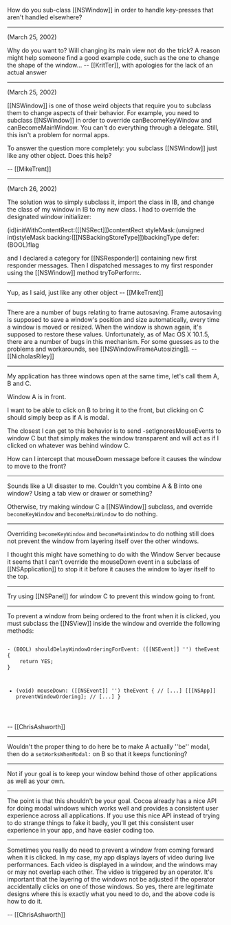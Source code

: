 How do you sub-class [[NSWindow]] in order to handle key-presses that aren't handled elsewhere?

----

(March 25, 2002)

Why do you want to? Will changing its main view not do the trick? A reason might help someone find a good example code, such as the one to change the shape of the window... -- [[KritTer]], with apologies for the lack of an actual answer

----

(March 25, 2002)

[[NSWindow]] is one of those weird objects that require you to subclass them to change aspects of their behavior. For example, you need to subclass [[NSWindow]] in order to override canBecomeKeyWindow and canBecomeMainWindow. You can't do everything through a delegate. Still, this isn't a problem for normal apps.

To answer the question more completely: you subclass [[NSWindow]] just like any other object. Does this help?

-- [[MikeTrent]]

----

(March 26, 2002)

The solution was to simply subclass it, import the class in IB, and change the class of my window in IB to my new class. I had to override the designated window initializer:

(id)initWithContentRect:([[NSRect]])contentRect styleMask:(unsigned int)styleMask backing:([[NSBackingStoreType]])backingType defer:(BOOL)flag

and I declared a category for [[NSResponder]] containing new first responder messages. Then I dispatched messages to my first responder using the [[NSWindow]] method tryToPerform:.

----

Yup, as I said, just like any other object -- [[MikeTrent]]

----

There are a number of bugs relating to frame autosaving.  Frame autosaving is supposed to save a window's position and size automatically, every time a window is moved or resized. When the window is shown again, it's supposed to restore these values.  Unfortunately, as of Mac OS X 10.1.5, there are a number of bugs in this mechanism.  For some guesses as to the problems and workarounds, see [[NSWindowFrameAutosizing]]. --[[NicholasRiley]]

----

My application has three windows open at the same time, let's call them A, B and C.

Window A is in front.

I want to be able to click on B to bring it to the front, but clicking on C should simply beep as if A is modal.

The closest I can get to this behavior is to send -setIgnoresMouseEvents to window C but that simply makes the window transparent and will act as if I clicked on whatever was behind window C.

How can I intercept that mouseDown message before it causes the window to move to the front?

----

Sounds like a UI disaster to me. Couldn't you combine A & B into one window? Using a tab view or drawer or something?

Otherwise, try making window C a [[NSWindow]] subclass, and override <code>becomeKeyWindow</code> and <code>becomeMainWindow</code> to do nothing.

----

Overriding <code>becomeKeyWindow</code> and <code>becomeMainWindow</code> to do nothing still does not prevent the window from layering itself over the other windows.

I thought this might have something to do with the Window Server because it seems that I can't override the mouseDown event in a subclass of [[NSApplication]] to stop it it before it causes the window to layer itself to the top.

----

Try using [[NSPanel]] for window C to prevent this window going to front.

----

To prevent a window from being ordered to the front when it is clicked, you must subclass the [[NSView]] inside the window and override the following methods:

<code>
- (BOOL) shouldDelayWindowOrderingForEvent: ([[NSEvent]] '') theEvent
{
	return YES;
}

- (void) mouseDown: ([[NSEvent]] '') theEvent
{
	// [...]
	[[[NSApp]] preventWindowOrdering];
	// [...]
}
</code>

-- [[ChrisAshworth]]

----
Wouldn't the proper thing to do here be to make A actually ''be'' modal, then do a <code>setWorksWhenModal:</code> on B so that it keeps functioning?

----
Not if your goal is to keep your window behind those of other applications as well as your own.

----
The point is that this shouldn't be your goal. Cocoa already has a nice API for doing modal windows which works well and provides a consistent user experience across all applications. If you use this nice API instead of trying to do strange things to fake it badly, you'll get this consistent user experience in your app, and have easier coding too.

----

Sometimes you really do need to prevent a window from coming forward when it is clicked.  In my case, my app displays layers of video during live performances.  Each video is displayed in a window, and the windows may or may not overlap each other.  The video is triggered by an operator.  It's important that the layering of the windows not be adjusted if the operator accidentally clicks on one of those windows.  So yes, there are legitimate designs where this is exactly what you need to do, and the above code is how to do it.

-- [[ChrisAshworth]]